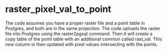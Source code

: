 # raster_pixel_val_to_point
The code assumes you have a proper raster file and a point table in Postgres, and both are in the same projection. The code uploads the raster file into Postgres using the raster2pgsql command. Then it will create a copy table of the point table with an additional common called rast_val. This new column is then updated with pixel values intersecting with the points.
